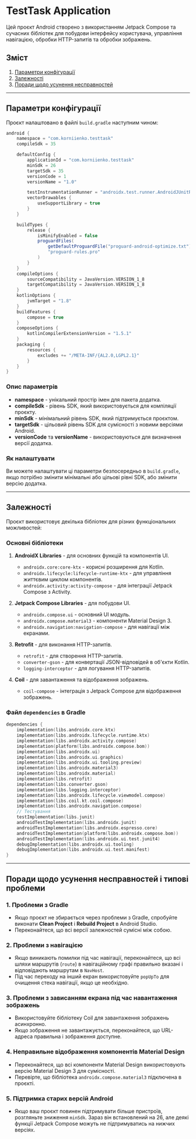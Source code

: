 # TestTask Application

Цей проєкт Android створено з використанням Jetpack Compose та сучасних бібліотек для побудови інтерфейсу користувача, управління навігацією, обробки HTTP-запитів та обробки зображень.

## Зміст
1. [Параметри конфігурації](#параметри-конфігурації)
2. [Залежності](#залежності)
3. [Поради щодо усунення несправностей](#поради-щодо-усунення-несправностей)

---

## Параметри конфігурації

Проєкт налаштовано в файлі `build.gradle` наступним чином:

```groovy
android {
    namespace = "com.korniienko.testtask"
    compileSdk = 35

    defaultConfig {
        applicationId = "com.korniienko.testtask"
        minSdk = 26
        targetSdk = 35
        versionCode = 1
        versionName = "1.0"

        testInstrumentationRunner = "androidx.test.runner.AndroidJUnitRunner"
        vectorDrawables {
            useSupportLibrary = true
        }
    }

    buildTypes {
        release {
            isMinifyEnabled = false
            proguardFiles(
                getDefaultProguardFile("proguard-android-optimize.txt"),
                "proguard-rules.pro"
            )
        }
    }
    compileOptions {
        sourceCompatibility = JavaVersion.VERSION_1_8
        targetCompatibility = JavaVersion.VERSION_1_8
    }
    kotlinOptions {
        jvmTarget = "1.8"
    }
    buildFeatures {
        compose = true
    }
    composeOptions {
        kotlinCompilerExtensionVersion = "1.5.1"
    }
    packaging {
        resources {
            excludes += "/META-INF/{AL2.0,LGPL2.1}"
        }
    }
}
```

### Опис параметрів

- **namespace** - унікальний простір імен для пакета додатка.
- **compileSdk** - рівень SDK, який використовується для компіляції проєкту.
- **minSdk** - мінімальний рівень SDK, який підтримується проєктом.
- **targetSdk** - цільовий рівень SDK для сумісності з новими версіями Android.
- **versionCode** та **versionName** - використовуються для визначення версії додатка.

### Як налаштувати

Ви можете налаштувати ці параметри безпосередньо в `build.gradle`, якщо потрібно змінити мінімальні або цільові рівні SDK, або змінити версію додатка.

---

## Залежності

Проєкт використовує декілька бібліотек для різних функціональних можливостей:

### Основні бібліотеки

1. **AndroidX Libraries** - для основних функцій та компонентів UI.
    - `androidx.core:core-ktx` - корисні розширення для Kotlin.
    - `androidx.lifecycle:lifecycle-runtime-ktx` - для управління життєвим циклом компонентів.
    - `androidx.activity:activity-compose` - для інтеграції Jetpack Compose з Activity.
    
2. **Jetpack Compose Libraries** - для побудови UI.
    - `androidx.compose.ui` - основний UI модуль.
    - `androidx.compose.material3` - компоненти Material Design 3.
    - `androidx.navigation:navigation-compose` - для навігації між екранами.

3. **Retrofit** - для виконання HTTP-запитів.
    - `retrofit` - для створення HTTP-запитів.
    - `converter-gson` - для конвертації JSON-відповідей в об'єкти Kotlin.
    - `logging-interceptor` - для логування HTTP-запитів.

4. **Coil** - для завантаження та відображення зображень.
    - `coil-compose` - інтеграція з Jetpack Compose для відображення зображень.

### Файл `dependencies` в Gradle

```kotlin
dependencies {
    implementation(libs.androidx.core.ktx)
    implementation(libs.androidx.lifecycle.runtime.ktx)
    implementation(libs.androidx.activity.compose)
    implementation(platform(libs.androidx.compose.bom))
    implementation(libs.androidx.ui)
    implementation(libs.androidx.ui.graphics)
    implementation(libs.androidx.ui.tooling.preview)
    implementation(libs.androidx.material3)
    implementation(libs.androidx.material)
    implementation(libs.retrofit)
    implementation(libs.converter.gson)
    implementation(libs.logging.interceptor)
    implementation(libs.androidx.lifecycle.viewmodel.compose)
    implementation(libs.coil.kt.coil.compose)
    implementation(libs.androidx.navigation.compose)
    // Тестування
    testImplementation(libs.junit)
    androidTestImplementation(libs.androidx.junit)
    androidTestImplementation(libs.androidx.espresso.core)
    androidTestImplementation(platform(libs.androidx.compose.bom))
    androidTestImplementation(libs.androidx.ui.test.junit4)
    debugImplementation(libs.androidx.ui.tooling)
    debugImplementation(libs.androidx.ui.test.manifest)
}
```

---

## Поради щодо усунення несправностей і типові проблеми

### 1. Проблеми з Gradle
   - Якщо проєкт не збирається через проблеми з Gradle, спробуйте виконати **Clean Project** і **Rebuild Project** в Android Studio.
   - Переконайтеся, що всі версії залежностей сумісні між собою.

### 2. Проблеми з навігацією
   - Якщо виникають помилки під час навігації, переконайтеся, що всі шляхи маршрутів (`route`) в навігаційному графі правильно вказані і відповідають маршрутам в `NavHost`.
   - Під час переходу на інший екран використовуйте `popUpTo` для очищення стека навігації, якщо це необхідно.

### 3. Проблеми з зависанням екрана під час навантаження зображень
   - Використовуйте бібліотеку Coil для завантаження зображень асинхронно.
   - Якщо зображення не завантажується, переконайтеся, що URL-адреса правильна і зображення доступне.

### 4. Неправильне відображення компонентів Material Design
   - Переконайтеся, що всі компоненти Material Design використовують версію Material Design 3 для сумісності.
   - Перевірте, що бібліотека `androidx.compose.material3` підключена в проєкті.

### 5. Підтримка старих версій Android
   - Якщо ваш проєкт повинен підтримувати більше пристроїв, розгляньте зниження `minSdk`. Зараз він встановлений на 26, але деякі функції Jetpack Compose можуть не підтримуватись на нижчих версіях.

